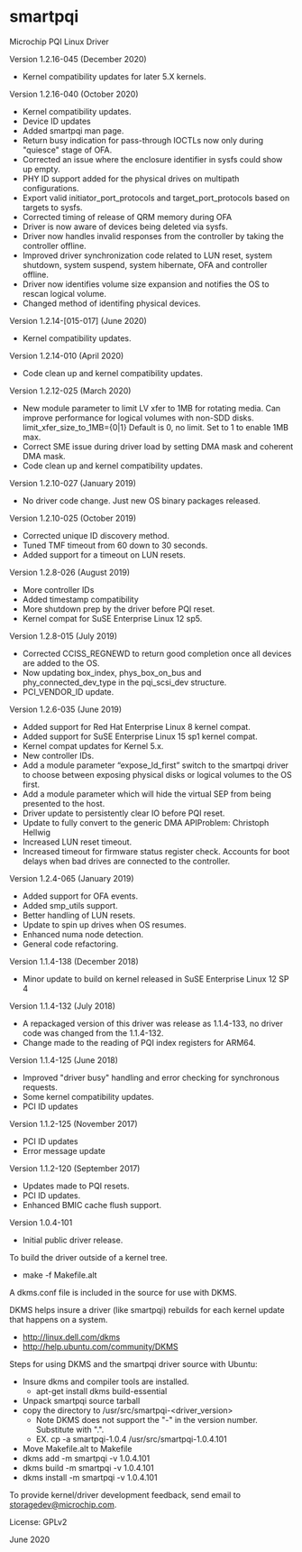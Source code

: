 # smartpqi
Microchip PQI Linux Driver 

Version 1.2.16-045 (December 2020)
  - Kernel compatibility updates for later 5.X kernels.

Version 1.2.16-040 (October 2020)
  - Kernel compatibility updates.
  - Device ID updates
  - Added smartpqi man page.
  - Return busy indication for pass-through IOCTLs now only during "quiesce"
    stage of OFA.
  - Corrected an issue where the enclosure identifier in sysfs could show
    up empty.
  - PHY ID support added for the physical drives on multipath configurations.
  - Export valid initiator_port_protocols and target_port_protocols
    based on targets to sysfs.
  - Corrected timing of release of QRM memory during OFA
  - Driver is now aware of devices being deleted via sysfs.
  - Driver now handles invalid responses from the controller by taking the
    controller offline.
  - Improved driver synchronization code related to LUN reset, system shutdown,
    system suspend, system hibernate, OFA and controller offline.
  - Driver now identifies volume size expansion and notifies the OS to rescan
    logical volume.
  - Changed method of identifing physical devices.


Version 1.2.14-[015-017] (June 2020)
  - Kernel compatibility updates.

Version 1.2.14-010 (April 2020)
  - Code clean up and kernel compatibility updates.

Version 1.2.12-025 (March 2020)
  - New module parameter to limit LV xfer to 1MB for rotating media.
    Can improve performance for logical volumes with non-SDD disks.
    limit_xfer_size_to_1MB={0|1}
    Default is 0, no limit.  Set to 1 to enable 1MB max.
  - Correct SME issue during driver load by setting DMA mask and coherent
    DMA mask.
  - Code clean up and kernel compatibility updates.

Version 1.2.10-027 (January 2019)
  - No driver code change. Just new OS binary packages released. 

Version 1.2.10-025 (October 2019)
  - Corrected unique ID discovery method.
  - Tuned TMF timeout from 60 down to 30 seconds.
  - Added support for a timeout on LUN resets.

Version 1.2.8-026 (August 2019)
  - More controller IDs
  - Added timestamp compatibility
  - More shutdown prep by the driver before PQI reset.
  - Kernel compat for SuSE Enterprise Linux 12 sp5.
 
Version 1.2.8-015 (July 2019)
  - Corrected CCISS_REGNEWD to return good completion once all devices
    are added to the OS.
  - Now updating box_index, phys_box_on_bus and phy_connected_dev_type
    in the pqi_scsi_dev structure.
  - PCI_VENDOR_ID update.
 
Version 1.2.6-035 (June 2019)
  - Added support for Red Hat Enterprise Linux 8 kernel compat.
  - Added support for SuSE Enterprise Linux 15 sp1 kernel compat.
  - Kernel compat updates for Kernel 5.x.
  - New controller IDs.
  - Add a module parameter “expose_ld_first” switch to the smartpqi driver
    to choose between exposing physical disks or logical volumes to the
    OS first. 
  - Add a module parameter which will hide the virtual SEP from being
    presented to the host.
  - Driver update to persistently clear IO before PQI reset.
  - Update to fully convert to the generic DMA APIProblem: Christoph Hellwig
  - Increased LUN reset timeout.
  - Increased timeout for firmware status register check.  Accounts for
    boot delays when bad drives are connected to the controller.

Version 1.2.4-065 (January 2019)
  - Added support for OFA events.
  - Added smp_utils support.
  - Better handling of LUN resets.
  - Update to spin up drives when OS resumes.
  - Enhanced numa node detection.
  - General code refactoring.

Version 1.1.4-138 (December 2018)
  - Minor update to build on kernel released in SuSE Enterprise Linux 12 SP 4

Version 1.1.4-132 (July 2018)
  - A repackaged version of this driver was release as 1.1.4-133, no driver
    code was changed from the 1.1.4-132.
  - Change made to the reading of PQI index registers for ARM64.

Version 1.1.4-125 (June 2018)
  - Improved "driver busy" handling and error checking for synchronous requests.
  - Some kernel compatibility updates.
  - PCI ID updates

Version 1.1.2-125 (November 2017)
  - PCI ID updates
  - Error message update

Version 1.1.2-120 (September 2017)
  - Updates made to PQI resets.
  - PCI ID updates.
  - Enhanced BMIC cache flush support.

Version 1.0.4-101
  - Initial public driver release.


To build the driver outside of a kernel tree.
  - make -f Makefile.alt

A dkms.conf file is included in the source for use with DKMS.

DKMS helps insure a driver (like smartpqi) rebuilds for each kernel update
that happens on a system.
  - http://linux.dell.com/dkms
  - http://help.ubuntu.com/community/DKMS

Steps for using DKMS and the smartpqi driver source with Ubuntu:
  - Insure dkms and compiler tools are installed.
    - apt-get install dkms build-essential
  - Unpack smartpqi source tarball
  - copy the directory to /usr/src/smartpqi-<driver_version>
    - Note DKMS does not support the "-" in the version number. 
      Substitute with ".".
    - EX. cp -a smartpqi-1.0.4 /usr/src/smartpqi-1.0.4.101
  - Move Makefile.alt to Makefile
  - dkms add -m smartpqi -v 1.0.4.101
  - dkms build -m smartpqi -v 1.0.4.101
  - dkms install -m smartpqi -v 1.0.4.101

To provide kernel/driver development feedback, send email to 
storagedev@microchip.com.

License: GPLv2

June 2020

